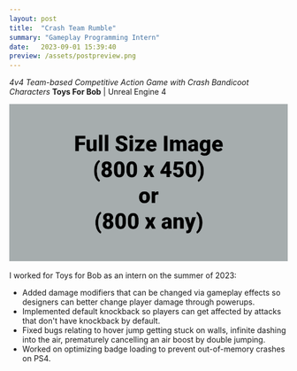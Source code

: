 ```yaml
---
layout: post
title:  "Crash Team Rumble"
summary: "Gameplay Programming Intern"
date:   2023-09-01 15:39:40
preview: /assets/postpreview.png
---
```

_4v4 Team-based Competitive Action Game with Crash Bandicoot Characters_
**Toys For Bob** | Unreal Engine 4


![Picture 1](/assets/fullsize.png)

I worked for Toys for Bob as an intern on the summer of 2023:
  - Added damage modifiers that can be changed via gameplay effects so designers can better change player damage through powerups.
  - Implemented default knockback so players can get affected by attacks that don't have knockback by default.
  - Fixed bugs relating to hover jump getting stuck on walls, infinite dashing into the air, prematurely cancelling an air boost by double jumping.
  - Worked on optimizing badge loading to prevent out-of-memory crashes on PS4.
